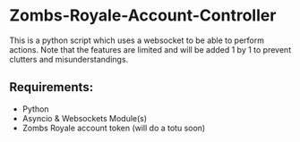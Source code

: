 # Zombs-Royale-Account-Controller
This is a python script which uses a websocket to be able to perform actions.
Note that the features are limited and will be added 1 by 1 to prevent clutters and misunderstandings.
## Requirements:
- Python
- Asyncio & Websockets Module(s)
- Zombs Royale account token (will do a totu soon)
